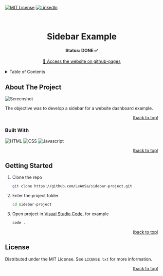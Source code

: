 
<a name="readme-top"></a>

[![MIT License][license-shield]][license-url] [![LinkedIn][linkedin-shield]][linkedin-url]

<!-- PROJECT LOGO -->
<br />
<div align="center">

  <h1 align="center">Sidebar Example</h1>
  <h4 align="center">Status: DONE ✅ </h4>
  <div align="center">
  <a href="https://leamsa.github.io/sidebar-project/" target="_blank">
	   🚀 Access the website on github-pages
  </a>
  </div>
</div>

<br>

<!-- TABLE OF CONTENTS -->
<details>
  <summary>Table of Contents</summary>
  <ol>
    <li>
      <a href="#about-the-project">About The Project</a>
      <ul>
        <li><a href="#built-with">Built With</a></li>
      </ul>
    </li>
    <li>
      <a href="#getting-started">Getting Started</a>
    </li>
    <li><a href="#license">License</a></li>
  </ol>
</details>

<!-- ABOUT THE PROJECT -->

## About The Project

<a name="about-the-project"></a>

![Screenshot][screenshot]

The objective was to develop a sidebar for a website dashboard example.

<p align="right">(<a href="#readme-top">back to top</a>)</p>

### Built With

<a name="built-with"></a>

![HTML][html-badge] ![CSS][css-badge] ![Javascript][javascript-badge]

<p align="right">(<a href="#readme-top">back to top</a>)</p>

<!-- GETTING STARTED -->

## Getting Started

<a name="getting-started"></a>

1. Clone the repo
   ```sh
   git clone https://github.com/LeAmSa/sidebar-project.git
   ```
2. Enter the project folder
   ```sh
   cd sidebar-project
   ```
3. Open project in [Visual Studio Code](https://code.visualstudio.com/), for example
	 ```sh
   code .
   ```


<p align="right">(<a href="#readme-top">back to top</a>)</p>

<!-- LICENSE -->

## License

<a name="license"></a>

Distributed under the MIT License. See `LICENSE.txt` for more information.

<p align="right">(<a href="#readme-top">back to top</a>)</p>



<!-- MARKDOWN LINKS & IMAGES -->
<!-- https://www.markdownguide.org/basic-syntax/#reference-style-links -->

[screenshot]: https://drive.google.com/uc?id=1HHKYUN2r8vUAmswkMY3-6OpXs5RqTgle
[license-shield]: https://img.shields.io/github/license/LeAmSa/nlw-esports-web?style=for-the-badge
[license-url]: https://github.com/LeAmSa/sidebar-project/blob/main/LICENSE
[linkedin-shield]: https://img.shields.io/badge/-LinkedIn-black.svg?style=for-the-badge&logo=linkedin&colorB=555
[linkedin-url]: https://www.linkedin.com/in/leandroamorimsalles1994
[html-badge]: https://img.shields.io/badge/html5-E34F26?style=for-the-badge&logo=html5&logoColor=white
[javascript-badge]: https://img.shields.io/badge/Javascript-F7DF1E?style=for-the-badge&logo=javascript&logoColor=white
[css-badge]: https://img.shields.io/badge/Css3-1572B6?style=for-the-badge&logo=Css3&logoColor=white

